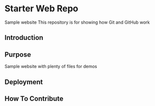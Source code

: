 # Starter Web Repo
Sample website
This repository is for showing how Git and GitHub work

## Introduction

## Purpose

Sample website with plenty of files for demos

## Deployment


## How To Contribute
